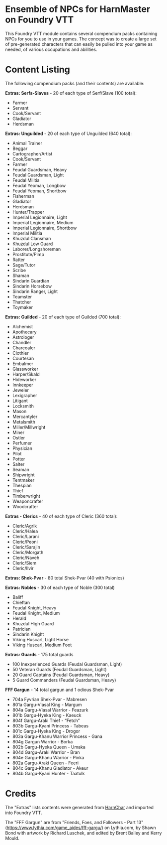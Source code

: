 # Ensemble of NPCs for HarnMaster on Foundry VTT

This Foundry VTT module contains several compendium packs containing NPCs for you to use in your games.  The concept was to create a large set of pre-generated characters that can easily be pulled into your game as needed, of various occupations and abilities.

# Content Listing

The following compendium packs (and their contents) are available:

**Extras: Serfs-Slaves** - 20 of each type of Serf/Slave (100 total):
* Farmer
* Servant
* Cook/Servant
* Gladiator
* Herdsman

**Extras: Unguilded** - 20 of each type of Unguilded (640 total):
* Animal Trainer
* Beggar
* Cartographer/Artist
* Cook/Servant
* Farmer
* Feudal Guardsman, Heavy
* Feudal Guardsman, Light
* Feudal Militia
* Feudal Yeoman, Longbow
* Feudal Yeoman, Shortbow
* Fisherman
* Gladiator
* Herdsman
* Hunter/Trapper
* Imperial Legionnaire, Light
* Imperial Legionnaire, Medium
* Imperial Legionnaire, Shortbow
* Imperial Militia
* Khuzdul Clansman
* Khuzdul Low Guard
* Laborer/Longshoreman
* Prostitute/Pimp
* Ratter
* Sage/Tutor
* Scribe
* Shaman
* Sindarin Guardian
* Sindarin Horsebow
* Sindarin Ranger, Light
* Teamster
* Thatcher
* Toymaker

**Extras: Guilded** - 20 of each type of Guilded (700 total):
* Alchemist
* Apothecary
* Astrologer
* Chandler
* Charcoaler
* Clothier
* Courtesan
* Embalmer
* Glassworker
* Harper/Skald
* Hideworker
* Innkeeper
* Jeweler
* Lexigrapher
* Litigant
* Locksmith
* Mason
* Mercantyler
* Metalsmith
* Miller/Millwright
* Miner
* Ostler
* Perfumer
* Physician
* Pilot
* Potter
* Salter
* Seaman
* Shipwright
* Tentmaker
* Thespian
* Thief
* Timberwright
* Weaponcrafter
* Woodcrafter

**Extras - Clerics** - 40 of each type of Cleric (360 total):
* Cleric/Agrik
* Cleric/Halea
* Cleric/Larani
* Cleric/Peoni
* Cleric/Sarajin
* Cleric/Morgath
* Cleric/Naveh
* Cleric/Siem
* Cleric/Ilvir

**Extras: Shek-Pvar** - 80 total Shek-Pvar (40 with Psionics)

**Extras: Nobles** - 30 of each type of Noble (300 total)
* Baliff
* Chieftan
* Feudal Knight, Heavy
* Feudal Knight, Medium
* Herald
* Khuzdul High Guard
* Patrician
* Sindarin Knight
* Viking Huscarl, Light Horse
* Viking Huscarl, Medium Foot

**Extras: Guards** - 175 total guards
* 100 Inexperienced Guards (Feudal Guardsman, Light)
* 50 Veteran Guards (Feudal Guardsman, Light)
* 20 Guard Captains (Feudal Guardsman, Heavy)
* 5 Guard Commanders (Feudal Guardsman, Heavy)

**FFF Gargun** - 14 total gargun and 1 odious Shek-Pvar
* 704a Fyvrian Shek-Pvar - Mabresen
* 801a Gargu-Viasal King - Margum
* 804a Gargu-Viasal Warrior - Feazurk
* 801b Gargu-Hyeka King - Kaeuck
* 804f Gargu-Araki Thief - “Fetch”
* 803b Gargu-Kyani Princess - Tabeas
* 801c Gargu-Hyeka King - Drogor
* 803a Gargu-Khanu Warrior Princess - Gana
* 804g Gargun Warrior - Borka
* 802b Gargu-Hyeka Queen - Umaka
* 804d Gargu-Araki Warrior - Bran
* 804e Gargu-Khanu Warrior - Pinka
* 802a Gargu-Araki Queen - Feeri
* 804c Gargu-Khanu Gladiator - Akeur
* 804b Gargu-Kyani Hunter - Taatulk

# Credits

The "Extras" lists contents were generated from [HarnChar](https://www.lythia.com/game_aides/harnchar/) and imported into Foundry VTT.

The "FFF Gargun" are from "Friends, Foes, and Followers - Part 13" (https://www.lythia.com/game_aides/fff-gargu/) on Lythia.com, by Shawn Bond with artwork by Richard Luschek, and edited by Brent Bailey and Kerry Mould.
